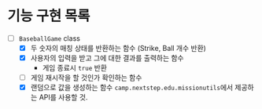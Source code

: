 # 기능 구현 목록

- [ ] `BaseballGame` class
    - [x] 두 숫자의 매칭 상태를 반환하는 함수 (Strike, Ball 개수 반환)
    - [x] 사용자의 입력을 받고 그에 대한 결과를 출력하는 함수
      - 게임 종료시 `true` 반환
    - [ ] 게임 재시작을 할 것인가 확인하는 함수
    - [x] 랜덤으로 값을 생성하는 함수
      `camp.nextstep.edu.missionutils`에서 제공하는 API를 사용할 것.